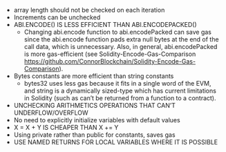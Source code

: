 - array length should not be checked on each iteration
- Increments can be unchecked 
- ABI.ENCODE() IS LESS EFFICIENT THAN ABI.ENCODEPACKED()
  - Changing abi.encode function to abi.encodePacked can save gas since the abi.encode function pads extra null bytes at the end of the call data, which is unnecessary. Also, in general, abi.encodePacked is more gas-efficient (see Solidity-Encode-Gas-Comparison https://github.com/ConnorBlockchain/Solidity-Encode-Gas-Comparison).
- Bytes constants are more efficient than string constants 
  - bytes32 uses less gas because it fits in a single word of the EVM, and string is a dynamically sized-type which has current limitations in Solidity (such as can’t be returned from a function to a contract).
- UNCHECKING ARITHMETICS OPERATIONS THAT CAN’T UNDERFLOW/OVERFLOW
- No need to explicitly initialize variables with default values  
-  X = X + Y IS CHEAPER THAN X += Y
- Using private rather than public for constants, saves gas
- USE NAMED RETURNS FOR LOCAL VARIABLES WHERE IT IS POSSIBLE 